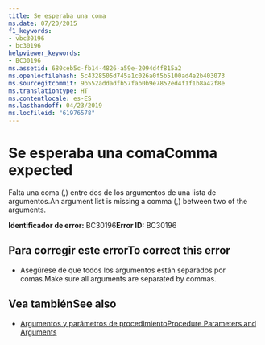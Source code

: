 ```yaml
---
title: Se esperaba una coma
ms.date: 07/20/2015
f1_keywords:
- vbc30196
- bc30196
helpviewer_keywords:
- BC30196
ms.assetid: 680ceb5c-fb14-4826-a59e-2094d4f815a2
ms.openlocfilehash: 5c4328505d745a1c026a0f5b5100ad4e2b403073
ms.sourcegitcommit: 9b552addadfb57fab0b9e7852ed4f1f1b8a42f8e
ms.translationtype: HT
ms.contentlocale: es-ES
ms.lasthandoff: 04/23/2019
ms.locfileid: "61976578"
---
```

# <a name="comma-expected"></a><span data-ttu-id="ad30e-102">Se esperaba una coma</span><span class="sxs-lookup"><span data-stu-id="ad30e-102">Comma expected</span></span>
<span data-ttu-id="ad30e-103">Falta una coma (,) entre dos de los argumentos de una lista de argumentos.</span><span class="sxs-lookup"><span data-stu-id="ad30e-103">An argument list is missing a comma (,) between two of the arguments.</span></span>  
  
 <span data-ttu-id="ad30e-104">**Identificador de error:** BC30196</span><span class="sxs-lookup"><span data-stu-id="ad30e-104">**Error ID:** BC30196</span></span>  
  
## <a name="to-correct-this-error"></a><span data-ttu-id="ad30e-105">Para corregir este error</span><span class="sxs-lookup"><span data-stu-id="ad30e-105">To correct this error</span></span>  
  
- <span data-ttu-id="ad30e-106">Asegúrese de que todos los argumentos están separados por comas.</span><span class="sxs-lookup"><span data-stu-id="ad30e-106">Make sure all arguments are separated by commas.</span></span>  
  
## <a name="see-also"></a><span data-ttu-id="ad30e-107">Vea también</span><span class="sxs-lookup"><span data-stu-id="ad30e-107">See also</span></span>

- [<span data-ttu-id="ad30e-108">Argumentos y parámetros de procedimiento</span><span class="sxs-lookup"><span data-stu-id="ad30e-108">Procedure Parameters and Arguments</span></span>](../../visual-basic/programming-guide/language-features/procedures/procedure-parameters-and-arguments.md)
